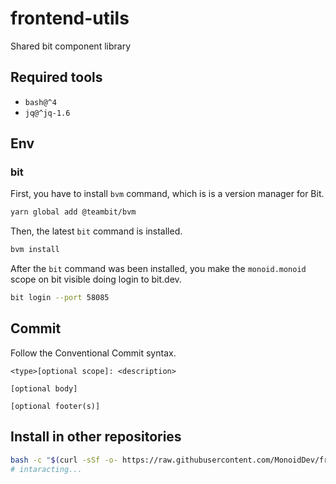 # frontend-utils

Shared bit component library

## Required tools

- `bash@^4`
- `jq@^jq-1.6`

## Env

### bit

First, you have to install `bvm` command, which is is a version manager for Bit.

```bash
yarn global add @teambit/bvm
```

Then, the latest `bit` command is installed.

```bash
bvm install
```

After the `bit` command was been installed, you make the `monoid.monoid` scope on bit visible doing login to bit.dev.

```bash
bit login --port 58085
```

## Commit

Follow the Conventional Commit syntax.

```
<type>[optional scope]: <description>

[optional body]

[optional footer(s)]
```

## Install in other repositories

```bash
bash -c "$(curl -sSf -o- https://raw.githubusercontent.com/MonoidDev/frontend-utils/main/sh/init.sh)"
# intaracting...
```
